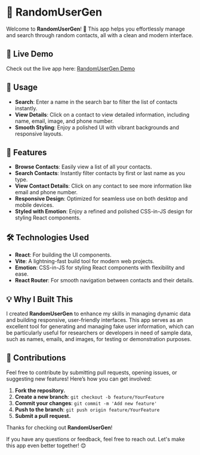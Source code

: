 # 📇 RandomUserGen

Welcome to **RandomUserGen**! 🎉 This app helps you effortlessly manage and search through random contacts, all with a clean and modern interface.

## 🚀 Live Demo

Check out the live app here: [RandomUserGen Demo](https://adityagupta84-demo-contact-info.netlify.app/)

## 📝 Usage

- **Search**: Enter a name in the search bar to filter the list of contacts instantly.
- **View Details**: Click on a contact to view detailed information, including name, email, image, and phone number.
- **Smooth Styling**: Enjoy a polished UI with vibrant backgrounds and responsive layouts.

## 🌟 Features

- **Browse Contacts**: Easily view a list of all your contacts.
- **Search Contacts**: Instantly filter contacts by first or last name as you type.
- **View Contact Details**: Click on any contact to see more information like email and phone number.
- **Responsive Design**: Optimized for seamless use on both desktop and mobile devices.
- **Styled with Emotion**: Enjoy a refined and polished CSS-in-JS design for styling React components.

## 🛠️ Technologies Used

- **React**: For building the UI components.
- **Vite**: A lightning-fast build tool for modern web projects.
- **Emotion**: CSS-in-JS for styling React components with flexibility and ease.
- **React Router**: For smooth navigation between contacts and their details.

## 💡 Why I Built This

I created **RandomUserGen** to enhance my skills in managing dynamic data and building responsive, user-friendly interfaces. This app serves as an excellent tool for generating and managing fake user information, which can be particularly useful for researchers or developers in need of sample data, such as names, emails, and images, for testing or demonstration purposes.

## 🤝 Contributions

Feel free to contribute by submitting pull requests, opening issues, or suggesting new features! Here’s how you can get involved:

1. **Fork the repository.**
2. **Create a new branch**: `git checkout -b feature/YourFeature`
3. **Commit your changes**: `git commit -m 'Add new feature'`
4. **Push to the branch**: `git push origin feature/YourFeature`
5. **Submit a pull request.**

Thanks for checking out **RandomUserGen**! 

If you have any questions or feedback, feel free to reach out. Let's make this app even better together! 😊
